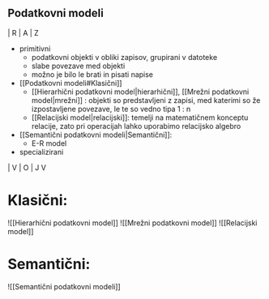 ## Podatkovni modeli
| R
| A
| Z
 - primitivni
	- podatkovni objekti v obliki zapisov, grupirani v datoteke
	- slabe povezave med objekti
	- možno je bilo le brati in pisati napise
- [[Podatkovni modeli#Klasični]]
	- [[Hierarhični podatkovni model|hierarhični]], [[Mrežni podatkovni model|mrežni]] : objekti so predstavljeni z zapisi, med katerimi so že izpostavljene povezave, le te so vedno tipa 1 : n
	- [[Relacijski model|relacijski]]: temelji na matematičnem konceptu relacije, zato pri operacijah lahko uporabimo relacijsko algebro
- [[Semantični podatkovni modeli|Semantični]]:
	- E-R model
- specializirani

| V
| O
| J
V

# Klasični:
![[Hierarhični podatkovni model]]
![[Mrežni podatkovni model]]
![[Relacijski model]]

# Semantični:
![[Semantični podatkovni modeli]]